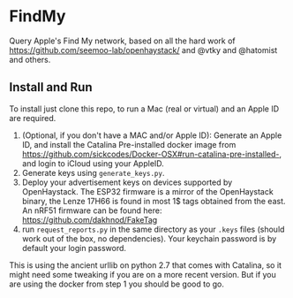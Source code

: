 # FindMy
Query Apple's Find My network, based on all the hard work of https://github.com/seemoo-lab/openhaystack/ and @vtky and @hatomist and others.

## Install and Run
To install just clone this repo, to run a Mac (real or virtual) and an Apple ID are required.

1. (Optional, if you don't have a MAC and/or Apple ID): Generate an Apple ID, and install the Catalina Pre-installed docker image from https://github.com/sickcodes/Docker-OSX#run-catalina-pre-installed-, and login to iCloud using your AppleID.
2. Generate keys using `generate_keys.py`.
3. Deploy your advertisement keys on devices supported by OpenHaystack. The ESP32 firmware is a mirror of the OpenHaystack binary, the Lenze 17H66 is found in most 1$ tags obtained from the east. An nRF51 firmware can be found here: https://github.com/dakhnod/FakeTag
4. run `request_reports.py` in the same directory as your `.keys` files (should work out of the box, no dependencies). Your keychain password is by default your login password.

This is using the ancient urllib on python 2.7 that comes with Catalina, so it might need some tweaking if you are on a more recent version.
But if you are using the docker from step 1 you should be good to go.

